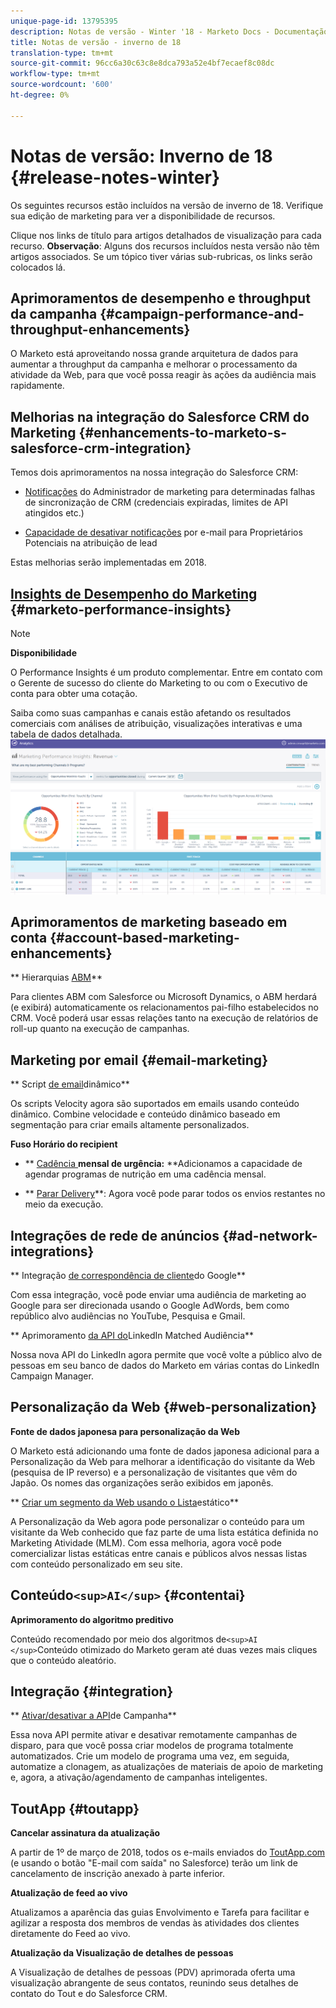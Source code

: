 ```yaml
---
unique-page-id: 13795395
description: Notas de versão - Winter '18 - Marketo Docs - Documentação do produto
title: Notas de versão - inverno de 18
translation-type: tm+mt
source-git-commit: 96cc6a30c63c8e8dca793a52e4bf7ecaef8c08dc
workflow-type: tm+mt
source-wordcount: '600'
ht-degree: 0%

---
```



# Notas de versão: Inverno de 18 {#release-notes-winter}

Os seguintes recursos estão incluídos na versão de inverno de 18. Verifique sua edição de marketing para ver a disponibilidade de recursos.

Clique nos links de título para artigos detalhados de visualização para cada recurso. **Observação**: Alguns dos recursos incluídos nesta versão não têm artigos associados. Se um tópico tiver várias sub-rubricas, os links serão colocados lá.

## Aprimoramentos de desempenho e throughput da campanha {#campaign-performance-and-throughput-enhancements}

O Marketo está aproveitando nossa grande arquitetura de dados para aumentar a throughput da campanha e melhorar o processamento da atividade da Web, para que você possa reagir às ações da audiência mais rapidamente.

## Melhorias na integração do Salesforce CRM do Marketing {#enhancements-to-marketo-s-salesforce-crm-integration}

Temos dois aprimoramentos na nossa integração do Salesforce CRM:

* [Notificações](../../product-docs/core-marketo-concepts/miscellaneous/understanding-notifications/notification-types.md) do Administrador de marketing para determinadas falhas de sincronização de CRM (credenciais expiradas, limites de API atingidos etc.)

* [Capacidade de desativar notificações](../../product-docs/crm-sync/salesforce-sync/setup/optional-steps/turn-off-email-notifications-to-lead-owner.md) por e-mail para Proprietários Potenciais na atribuição de lead

Estas melhorias serão implementadas em 2018.

## [Insights de Desempenho do Marketing](../../product-docs/reporting/performance-insights/performance-insights-overview.md) {#marketo-performance-insights}

>[!NOTE]
>
>**Disponibilidade**
>
>O Performance Insights é um produto complementar. Entre em contato com o Gerente de sucesso do cliente do Marketing to ou com o Executivo de conta para obter uma cotação.

Saiba como suas campanhas e canais estão afetando os resultados comerciais com análises de atribuição, visualizações interativas e uma tabela de dados detalhada.   ![](assets/image2018-2-5-7-3a55-3a46.png)

## Aprimoramentos de marketing baseado em conta {#account-based-marketing-enhancements}

** Hierarquias [ABM](../../product-docs/account-based-marketing/target/named-accounts/abm-hierarchies.md)**

Para clientes ABM com Salesforce ou Microsoft Dynamics, o ABM herdará (e exibirá) automaticamente os relacionamentos pai-filho estabelecidos no CRM. Você poderá usar essas relações tanto na execução de relatórios de roll-up quanto na execução de campanhas.

## Marketing por email {#email-marketing}

** Script [de email](../../product-docs/email-marketing/general/using-tokens/create-an-email-script-token.md)dinâmico**

Os scripts Velocity agora são suportados em emails usando conteúdo dinâmico. Combine velocidade e conteúdo dinâmico baseado em segmentação para criar emails altamente personalizados.

**Fuso Horário do recipient**

* ** [Cadência ](../../product-docs/email-marketing/email-programs/email-program-actions/scheduling-with-recipient-time-zone/schedule-email-programs-with-recipient-time-zone.md)**mensal de urgência:** **Adicionamos a capacidade de agendar programas de nutrição em uma cadência mensal.

* ** [Parar Delivery](../../product-docs/email-marketing/email-programs/email-program-actions/scheduling-with-recipient-time-zone/abort-delivery-of-email-programs-scheduled-with-recipient-time-zone.md)**: Agora você pode parar todos os envios restantes no meio da execução.

## Integrações de rede de anúncios {#ad-network-integrations}

** Integração [de correspondência de cliente](../../product-docs/demand-generation/ad-network-integrations/add-google-customer-match-as-a-launchpoint-service.md)do Google**

Com essa integração, você pode enviar uma audiência de marketing ao Google para ser direcionada usando o Google AdWords, bem como repúblico alvo audiências no YouTube, Pesquisa e Gmail.

** Aprimoramento [da API do](../../product-docs/demand-generation/ad-network-integrations/add-linkedin-matched-audiences-as-a-launchpoint-service.md)LinkedIn Matched Audiência**

Nossa nova API do LinkedIn agora permite que você volte a público alvo de pessoas em seu banco de dados do Marketo em várias contas do LinkedIn Campaign Manager.

## Personalização da Web {#web-personalization}

**Fonte de dados japonesa para personalização da Web**

O Marketo está adicionando uma fonte de dados japonesa adicional para a Personalização da Web para melhorar a identificação do visitante da Web (pesquisa de IP reverso) e a personalização de visitantes que vêm do Japão. Os nomes das organizações serão exibidos em japonês.

** [Criar um segmento da Web usando o Lista](../../product-docs/web-personalization/using-web-segments/create-a-segment-using-a-static-list.md)estático**

A Personalização da Web agora pode personalizar o conteúdo para um visitante da Web conhecido que faz parte de uma lista estática definida no Marketing Atividade (MLM). Com essa melhoria, agora você pode comercializar listas estáticas entre canais e públicos alvos nessas listas com conteúdo personalizado em seu site.

## Conteúdo`<sup>AI</sup>` {#contentai}

**Aprimoramento do algoritmo preditivo**

Conteúdo recomendado por meio dos algoritmos de`<sup>AI </sup>`Conteúdo otimizado do Marketo geram até duas vezes mais cliques que o conteúdo aleatório.

## Integração {#integration}

** [Ativar/desativar a API](http://developers.marketo.com/rest-api/assets/campaigns/)de Campanha**

Essa nova API permite ativar e desativar remotamente campanhas de disparo, para que você possa criar modelos de programa totalmente automatizados. Crie um modelo de programa uma vez, em seguida, automatize a clonagem, as atualizações de materiais de apoio de marketing e, agora, a ativação/agendamento de campanhas inteligentes.

## ToutApp {#toutapp}

**Cancelar assinatura da atualização**

A partir de 1º de março de 2018, todos os e-mails enviados do [ToutApp.com](http://ToutApp.com) (e usando o botão &quot;E-mail com saída&quot; no Salesforce) terão um link de cancelamento de inscrição anexado à parte inferior.

**Atualização de feed ao vivo**

Atualizamos a aparência das guias Envolvimento e Tarefa para facilitar e agilizar a resposta dos membros de vendas às atividades dos clientes diretamente do Feed ao vivo.

**Atualização da Visualização de detalhes de pessoas**

A Visualização de detalhes de pessoas (PDV) aprimorada oferta uma visualização abrangente de seus contatos, reunindo seus detalhes de contato do Tout e do Salesforce CRM.
